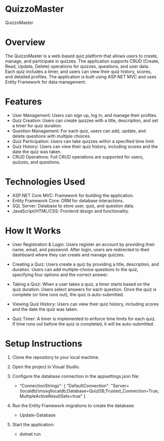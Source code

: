 # QuizzoMaster
QuizzoMaster

# Overview
The QuizzoMaster is a web-based quiz platform that allows users to create, manage, and participate in quizzes. The application supports CRUD (Create, Read, Update, Delete) operations for quizzes, questions, and user data. Each quiz includes a timer, and users can view their quiz history, scores, and detailed profiles. The application is built using ASP.NET MVC and uses Entity Framework for data management.

# Features
- User Management: Users can sign up, log in, and manage their profiles.
- Quiz Creation: Users can create quizzes with a title, description, and set a timer for quiz duration.
- Question Management: For each quiz, users can add, update, and delete questions with multiple choices.
- Quiz Participation: Users can take quizzes within a specified time limit.
- Quiz History: Users can view their quiz history, including scores and the date the quiz was taken.
- CRUD Operations: Full CRUD operations are supported for users, quizzes, and questions.

# Technologies Used
- ASP.NET Core MVC: Framework for building the application.
- Entity Framework Core: ORM for database interactions.
- SQL Server: Database to store user, quiz, and question data.
- JavaScript/HTML/CSS: Frontend design and functionality.

# How It Works
- User Registration & Login:
Users register an account by providing their name, email, and password.
After login, users are redirected to their dashboard where they can create and manage quizzes.

- Creating a Quiz:
Users create a quiz by providing a title, description, and duration.
Users can add multiple-choice questions to the quiz, specifying four options and the correct answer.

- Taking a Quiz:
When a user takes a quiz, a timer starts based on the quiz duration.
Users select answers for each question. Once the quiz is complete (or time runs out), the quiz is auto-submitted.

- Viewing Quiz History:
Users can view their quiz history, including scores and the date the quiz was taken.

- Quiz Timer:
A timer is implemented to enforce time limits for each quiz.
If time runs out before the quiz is completed, it will be auto-submitted.


# Setup Instructions
1. Clone the repository to your local machine.
   
2. Open the project in Visual Studio.

3. Configure the database connection in the appsettings.json file:
   - "ConnectionStrings": { "DefaultConnection": "Server=(localdb)\\mssqllocaldb;Database=QuizDB;Trusted_Connection=True;MultipleActiveResultSets=true" }

4. Run the Entity Framework migrations to create the database:
   - Update-Database

5. Start the application:
   - dotnet run
